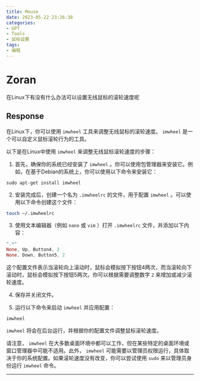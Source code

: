 ```yaml
---
title: Mouse
date: 2023-05-22 23:26:38
categories:
- GPT
- Tools
- 鼠标设置
tags:
- 编程
---
```


# Zoran

在Linux下有没有什么办法可以设置无线鼠标的滚轮速度呢

## Response

在Linux下，你可以使用 `imwheel` 工具来调整无线鼠标的滚轮速度。 `imwheel` 是一个可以自定义鼠标滚轮行为的工具。

以下是在Linux中使用 `imwheel` 来调整无线鼠标滚轮速度的步骤：

1. 首先，确保你的系统已经安装了 `imwheel` 。你可以使用包管理器来安装它。例如，在基于Debian的系统上，你可以使用以下命令来安装它：


```arduino
sudo apt-get install imwheel
```

2. 安装完成后，创建一个名为 `.imwheelrc` 的文件，用于配置 `imwheel` 。可以使用以下命令创建这个文件：


```bash
touch ~/.imwheelrc
```

3. 使用文本编辑器（例如 `nano` 或 `vim` ）打开 `.imwheelrc` 文件，并添加以下内容：


```mathematica
".*"
None, Up, Button4, 2
None, Down, Button5, 2
```
这个配置文件表示当滚轮向上滚动时，鼠标会模拟按下按钮4两次，而当滚轮向下滚动时，鼠标会模拟按下按钮5两次。你可以根据需要调整数字 `2` 来增加或减少滚轮速度。


4. 保存并关闭文件。


5. 运行以下命令来启动 `imwheel` 并应用配置：


```
imwheel
```
 `imwheel` 将会在后台运行，并根据你的配置文件调整鼠标滚轮速度。



请注意， `imwheel` 在大多数桌面环境中都可以工作，但在某些特定的桌面环境或窗口管理器中可能不适用。此外， `imwheel` 可能需要以管理员权限运行，具体取决于你的系统配置。如果滚轮速度没有改变，你可以尝试使用 `sudo` 来以管理员身份运行 `imwheel` 命令。



---
